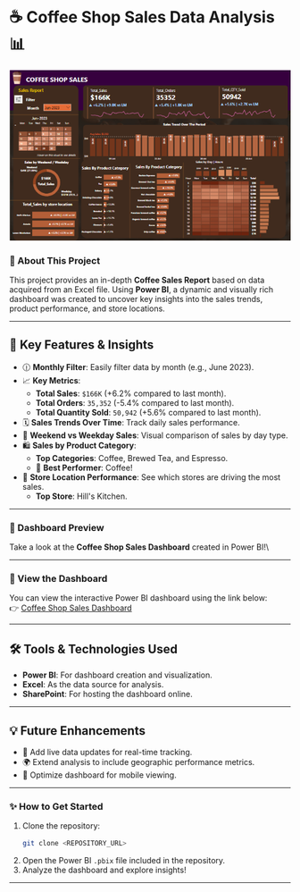 # ☕ Coffee Shop Sales Data Analysis 📊

![Coffee Shop Sales Dashboard](<image.png>)


### 🚀 About This Project

This project provides an in-depth **Coffee Sales Report** based on data acquired from an Excel file. Using **Power BI**, a dynamic and visually rich dashboard was created to uncover key insights into the sales trends, product performance, and store locations.

---

## 🌟 Key Features & Insights

- 🕧 **Monthly Filter**: Easily filter data by month (e.g., June 2023).
- 📈 **Key Metrics**:
  - **Total Sales**: `$166K` (+6.2% compared to last month).
  - **Total Orders**: `35,352` (-5.4% compared to last month).
  - **Total Quantity Sold**: `50,942` (+5.6% compared to last month).
- 🗓️ **Sales Trends Over Time**: Track daily sales performance.
- 🍩 **Weekend vs Weekday Sales**: Visual comparison of sales by day type.
- 🛍️ **Sales by Product Category**:
  - **Top Categories**: Coffee, Brewed Tea, and Espresso.
  - 🚀 **Best Performer**: Coffee!
- 🏢 **Store Location Performance**: See which stores are driving the most sales.
  - **Top Store**: Hill's Kitchen.

---

### 🎨 Dashboard Preview

Take a look at the **Coffee Shop Sales Dashboard** created in Power BI!\


---

### 🔗 View the Dashboard

You can view the interactive Power BI dashboard using the link below:\
👉 [Coffee Shop Sales Dashboard](https://svkmmumbai-my.sharepoint.com/\:u:/g/personal/parth_das185_svkmmumbai_onmicrosoft_com/EVvF6Tj7V6JAveiTa2vMb-MBSZnazVRq_f76tX2Tn7sRBw?e=Cxo7YJ)

---

## 🛠️ Tools & Technologies Used

- **Power BI**: For dashboard creation and visualization.
- **Excel**: As the data source for analysis.
- **SharePoint**: For hosting the dashboard online.

---

## 💡 Future Enhancements

- 🔄 Add live data updates for real-time tracking.
- 🌍 Extend analysis to include geographic performance metrics.
- 📱 Optimize dashboard for mobile viewing.

---

### ✨ How to Get Started

1. Clone the repository:
   ```bash
   git clone <REPOSITORY_URL>
   ```
2. Open the Power BI `.pbix` file included in the repository.
3. Analyze the dashboard and explore insights!

---

